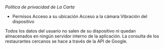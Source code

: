 *Política de privacidad de La Carta*

- Permisos
Acceso a su ubicación
Acceso a la cámara
Vibración del dispositivo

Todos los datos del usuario no salen de su dispositivo ni quedan almacenados en ningún servidor interno de la aplicación.
La consulta de los restaurantes cercanos se hace a través de la API de Google.
